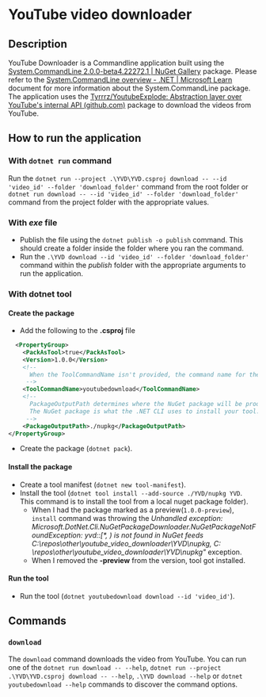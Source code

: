 ﻿# YouTube video downloader

## Description

YouTube Downloader is a Commandline application built using the
[System.CommandLine 2.0.0-beta4.22272.1 | NuGet Gallery](https://www.nuget.org/packages/System.CommandLine)
package. Please refer to the
[System.CommandLine overview - .NET | Microsoft Learn](https://learn.microsoft.com/en-us/dotnet/standard/commandline/)
document for more information about the System.CommandLine package. The application uses the
[Tyrrrz/YoutubeExplode: Abstraction layer over YouTube's internal API (github.com)](https://github.com/Tyrrrz/YoutubeExplode)
package to download the videos from YouTube.

## How to run the application

### With `dotnet run` command

Run
the `dotnet run --project .\YVD\YVD.csproj download -- --id 'video_id' --folder 'download_folder'`
command from the root folder or `dotnet run download -- --id 'video_id' --folder 'download_folder'`
command from the project folder with the appropriate values.

### With _exe_ file

- Publish the file using the `dotnet publish -o publish` command. This should create a folder inside
  the folder where you ran the command.
- Run
  the `.\YVD download --id 'video_id' --folder 'download_folder'` command within the _publish_
  folder with the appropriate arguments to run the application.

### With dotnet tool

#### Create the package

- Add the following to the **.csproj** file

```xml
  <PropertyGroup>
    <PackAsTool>true</PackAsTool>
    <Version>1.0.0</Version>
    <!--
      When the ToolCommandName isn't provided, the command name for the tool is the assembly name
     -->
    <ToolCommandName>youtubedownload</ToolCommandName>
    <!--
      PackageOutputPath determines where the NuGet package will be produced.
      The NuGet package is what the .NET CLI uses to install your tool.
     -->
    <PackageOutputPath>./nupkg</PackageOutputPath>
</PropertyGroup>
```

- Create the package (`dotnet pack`).

#### Install the package

- Create a tool manifest (`dotnet new tool-manifest`).
- Install the tool (`dotnet tool install --add-source ./YVD/nupkg YVD`. This command is to install
  the tool from a local nuget package folder).
    - When I had the package marked as a preview(`1.0.0-preview`), `install` command was throwing
      the _Unhandled exception:
      Microsoft.DotNet.Cli.NuGetPackageDownloader.NuGetPackageNotFoundException: yvd::[*, ) is not
      found in NuGet feeds C:\repos\other\youtube_video_downloader\YVD\nupkg\, C:
      \repos\other\youtube_video_downloader\YVD\nupkg"_
      exception.
    - When I removed the **-preview** from the version, tool got installed.

#### Run the tool

- Run the tool (`dotnet youtubedownload download --id 'video_id'`).

## Commands

### `download`

The `download` command downloads the video from YouTube. You can run one of
the `dotnet run download -- --help`, `dotnet run --project .\YVD\YVD.csproj download -- --help`, `.\YVD download --help`
or `dotnet youtubedownload --help` commands to discover the command options.

